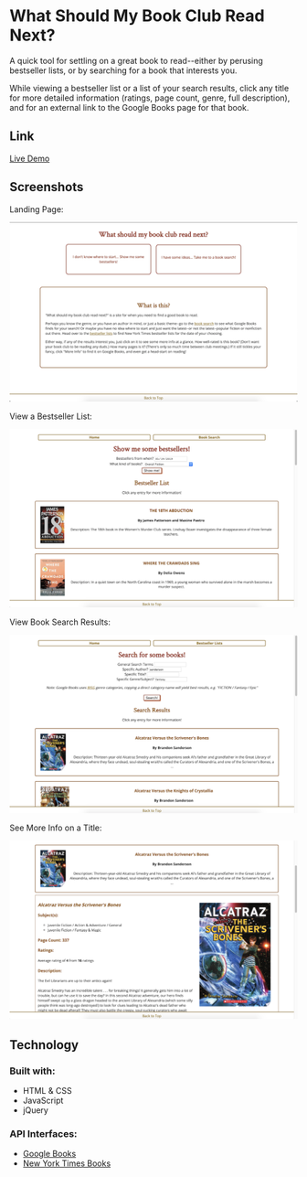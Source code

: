 # What Should My Book Club Read Next?

A quick tool for settling on a great book to read--either by perusing bestseller lists, or by searching for a book that interests you.

While viewing a bestseller list or a list of your search results, click any title for more detailed information (ratings, page count, genre, full description), and for an external link to the Google Books page for that book.

## Link

[Live Demo](https://carmarsden.github.io/book-club-api-capstone/index.html)

## Screenshots

Landing Page:

![home page](screenshots/homepage.png)

View a Bestseller List:

![bestseller list results](screenshots/bestsellers.png)

View Book Search Results:

![book search results](screenshots/booksearch.png)

See More Info on a Title:

![more info](screenshots/moreinfo.png)

## Technology

### Built with:
* HTML & CSS
* JavaScript
* jQuery

### API Interfaces:
* [Google Books](https://developers.google.com/books/)
* [New York Times Books](https://developer.nytimes.com/docs/books-product/1/overview)